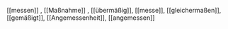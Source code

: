 [[messen]]
, [[Maßnahme]]
, [[übermäßig]], [[messe]], [[gleichermaßen]], [[gemäßigt]], [[Angemessenheit]], [[angemessen]]